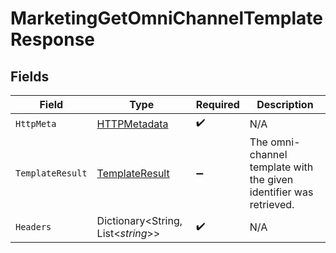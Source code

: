 # MarketingGetOmniChannelTemplateResponse


## Fields

| Field                                                              | Type                                                               | Required                                                           | Description                                                        |
| ------------------------------------------------------------------ | ------------------------------------------------------------------ | ------------------------------------------------------------------ | ------------------------------------------------------------------ |
| `HttpMeta`                                                         | [HTTPMetadata](../../Models/Components/HTTPMetadata.md)            | :heavy_check_mark:                                                 | N/A                                                                |
| `TemplateResult`                                                   | [TemplateResult](../../Models/Components/TemplateResult.md)        | :heavy_minus_sign:                                                 | The omni-channel template with the given identifier was retrieved. |
| `Headers`                                                          | Dictionary<String, List<*string*>>                                 | :heavy_check_mark:                                                 | N/A                                                                |